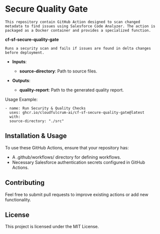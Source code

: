 # Secure Quality Gate

    This repository contain GitHub Action designed to scan changed metadata to find issues using Salesforce Code Analyzer. The action is packaged as a Docker container and provides a specialized function.

**cf-sf-secure-quality-gate**

    Runs a security scan and fails if issues are found in delta changes before deployment.
* **Inputs**:
    * **source-directory**: Path to source files.

* **Outputs**:
    * **quality-report**: Path to the generated quality report.

Usage Example:

    - name: Run Security & Quality Checks
      uses: ghcr.io/cloudfulcrum-ai/cf-sf-secure-quality-gate@latest
      with:
      source-directory: "./src"
## Installation & Usage

To use these GitHub Actions, ensure that your repository has:

* A .github/workflows/ directory for defining workflows.
* Necessary Salesforce authentication secrets configured in GitHub Actions.

## Contributing

Feel free to submit pull requests to improve existing actions or add new functionality.

## License

This project is licensed under the MIT License.
